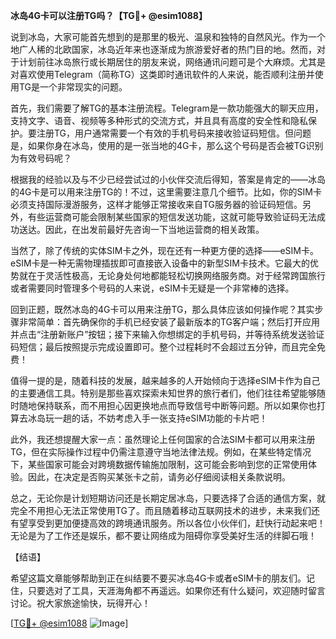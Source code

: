 **冰岛4G卡可以注册TG吗？【TG💪+ @esim1088】**

说到冰岛，大家可能首先想到的是那里的极光、温泉和独特的自然风光。作为一个地广人稀的北欧国家，冰岛近年来也逐渐成为旅游爱好者的热门目的地。然而，对于计划前往冰岛旅行或长期居住的朋友来说，网络通讯问题可是个大麻烦。尤其是对喜欢使用Telegram（简称TG）这类即时通讯软件的人来说，能否顺利注册并使用TG是一个非常现实的问题。

首先，我们需要了解TG的基本注册流程。Telegram是一款功能强大的聊天应用，支持文字、语音、视频等多种形式的交流方式，并且具有高度的安全性和隐私保护。要注册TG，用户通常需要一个有效的手机号码来接收验证码短信。但问题是，如果你身在冰岛，使用的是一张当地的4G卡，那么这个号码是否会被TG识别为有效号码呢？

根据我的经验以及与不少已经尝试过的小伙伴交流后得知，答案是肯定的——冰岛的4G卡是可以用来注册TG的！不过，这里需要注意几个细节。比如，你的SIM卡必须支持国际漫游服务，这样才能够正常接收来自TG服务器的验证码短信。另外，有些运营商可能会限制某些国家的短信发送功能，这就可能导致验证码无法成功送达。因此，在出发前最好先咨询一下当地运营商的相关政策。

当然了，除了传统的实体SIM卡之外，现在还有一种更方便的选择——eSIM卡。eSIM卡是一种无需物理插拔即可直接嵌入设备中的新型SIM卡技术。它最大的优势就在于灵活性极高，无论身处何地都能轻松切换网络服务商。对于经常跨国旅行或者需要同时管理多个号码的人来说，eSIM卡无疑是一个非常棒的选择。

回到正题，既然冰岛的4G卡可以用来注册TG，那么具体应该如何操作呢？其实步骤非常简单：首先确保你的手机已经安装了最新版本的TG客户端；然后打开应用并点击“注册新账户”按钮；接下来输入你想绑定的手机号码，并等待系统发送验证码短信；最后按照提示完成设置即可。整个过程耗时不会超过五分钟，而且完全免费！

值得一提的是，随着科技的发展，越来越多的人开始倾向于选择eSIM卡作为自己的主要通信工具。特别是那些喜欢探索未知世界的旅行者们，他们往往希望能够随时随地保持联系，而不用担心因更换地点而导致信号中断等问题。所以如果你也打算去冰岛玩一趟的话，不妨考虑入手一张支持eSIM功能的卡片吧！

此外，我还想提醒大家一点：虽然理论上任何国家的合法SIM卡都可以用来注册TG，但在实际操作过程中仍需注意遵守当地法律法规。例如，在某些特定情况下，某些国家可能会对跨境数据传输施加限制，这可能会影响到您的正常使用体验。因此，在决定是否购买某张卡之前，请务必仔细阅读相关条款说明。

总之，无论你是计划短期访问还是长期定居冰岛，只要选择了合适的通信方案，就完全不用担心无法正常使用TG了。而且随着移动互联网技术的进步，未来我们还有望享受到更加便捷高效的跨境通讯服务。所以各位小伙伴们，赶快行动起来吧！无论是为了工作还是娱乐，都不要让网络成为阻碍你享受美好生活的绊脚石哦！

【结语】

希望这篇文章能够帮助到正在纠结要不要买冰岛4G卡或者eSIM卡的朋友们。记住，只要选对了工具，天涯海角都不再遥远。如果你还有什么疑问，欢迎随时留言讨论。祝大家旅途愉快，玩得开心！

[[TG💪+ @esim1088](https://t.me/s/esim1088) ![Image](https://i.postimg.cc/4NQfJmqS/Snipaste-2025-05-13-00-14-12.png)]
